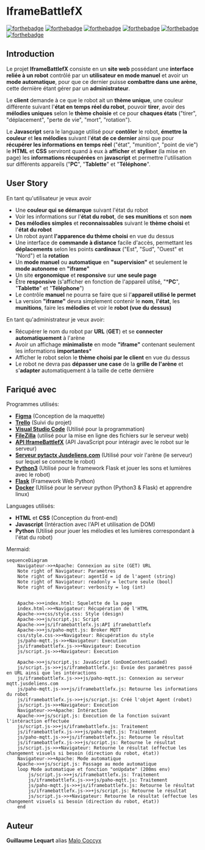 # IframeBattlefX

[![forthebadge](https://forthebadge.com/images/badges/it-works-why.svg)](https://forthebadge.com) [![forthebadge](https://forthebadge.com/images/badges/built-with-love.svg)](https://forthebadge.com) [![forthebadge](https://forthebadge.com/images/badges/for-robots.svg)](https://forthebadge.com)
[![forthebadge](https://forthebadge.com/images/badges/made-with-javascript.svg)](https://forthebadge.com) [![forthebadge](https://forthebadge.com/images/badges/uses-html.svg)](https://forthebadge.com) [![forthebadge](https://forthebadge.com/images/badges/uses-css.svg)](https://forthebadge.com)

## Introduction

Le projet **IframeBattlefX** consiste en un **site web** possédant une **interface reliée à un robot** contrôlé par un **utilisateur en mode manuel** et avoir un **mode automatique**, pour que ce dernier puisse **combattre dans une arène**, cette dernière étant gérer par un **administrateur**.

Le **client** demande à ce que le robot ait un **thème unique**, une couleur différente suivant l'**état en temps réel du robot**, pouvoir **tirer**, avoir des **mélodies uniques** selon le **thème choisie** et ce pour **chaques états** ("tirer", "déplacement", "perte de vie", "mort", "rotation").

Le **Javascript** sera le language utilisé pour **contôler** le robot, **émettre la couleur** et **les mélodies** suivant l'**état de ce dernier** ainsi que pour **récupérer les informations en temps réel** ("état", "munition", "point de vie") le **HTML** et **CSS** serviront quand à eux à **afficher** et **styliser** (la mise en page) les **informations récupérées** en **javascript** et permettre l'utilisation sur différents appareils ("**PC**", "**Tablette**" et "**Téléphone**".


## User Story
 
En tant qu'utilisateur je veux avoir
* Une **couleur qui se démarque** suivant l'état du robot
* Voir les informations sur l'**état du robot**, de **ses munitions** et son **nom**
* **Des mélodies simples** et **reconnaissables** suivant le **thème choisi** et l'**état du robot**
* Un robot ayant **l'apparence du thème choisi** en vue du dessus
* Une interface de **commande à distance** facile d'accès, permettant les **déplacements** selon les points **cardinaux** ("Est", "Sud", "Ouest" et "Nord") et la **rotation**
* Un **mode manuel** ou **automatique** en **"supervision"** et seulement le **mode autonome** en **"iframe"**
* Un site **ergonomique** et **responsive** sur **une seule page**
* Être **responsive** (s'afficher en fonction de l'appareil utilsé, "***PC**", "**Tablette**" et "**Téléphone**")
* Le contrôle **manuel** ne pourra se faire que si l'**appareil utilisé le permet**
* La version **"iframe"** devra simplement contenir le **nom**, **l'état**, les **munitions**, faire les **mélodies** et voir le **robot (vue du dessus)**

En tant qu'administrateur je veux avoir:

* Récupérer le nom du robot par **URL** (**GET**) et se **connecter automatiquement** à l'arène 
* Avoir un affichage **minimaliste** en mode **"iframe"** contenant seulement les informations **importantes***
* Afficher le robot selon le **thème choisi par le client** en vue du dessus
* Le robot ne devra pas **dépasser une case** de la **grille de l'arène** et s'**adapter** automatiquement à la taille de cette dernière

## Fariqué avec

Programmes utilisés:
* **[Figma](https://www.figma.com/)** (Conception de la maquette)
* **[Trello](https://trello.com/)** (Suivi du projet)
* **[Visual Studio Code](https://code.visualstudio.com/)** (Utilisé pour la programmation) 
* **[FileZilla](https://filezilla-project.org/)** (utilisé pour la mise en ligne des fichiers sur le serveur web)
* **[API IframeBattlefX](https://github.com/MaloCoccyx/IframeBattlefX/blob/main/js/iframebattlefx.js)** (API JavaScript pour intéragir avec le robot sur le serveur)
* **[Serveur pytactx Jusdeliens.com](http://jusdeliens.com/play/pytactx/)** (Utilisé pour voir l'arène (le serveur) sur lequel se connecte le robot)
* **[Python3](https://www.python.org/download/releases/3.0/)** (Utilisé pour le framework Flask et jouer les sons et lumières avec le robot)
* **[Flask](https://flask.palletsprojects.com/)** (Framework Web Python)
* **[Docker](https://www.docker.com/)** (Utilisé pour le serveur python (Python3 & Flask) et apprendre linux)

Languages utilisés:
* **HTML** et **CSS** (Conception du front-end)
* **Javascript** (Intéraction avec l'API et utilisation de DOM)
* **Python** (Utilisé pour jouer les mélodies et les lumières correspondant à l'état du robot)

Mermaid:
```mermaid
sequenceDiagram
    Navigateur->>+Apache: Connexion au site (GET) URL
    Note right of Navigateur: Paramètres
    Note right of Navigateur: agentId = id de l'agent (string)
    Note right of Navigateur: readonly = lecture seule (bool)
    Note right of Navigateur: verbosity = log (int)


    Apache->>+index.html: Squelette de la page
    index.html->>+Navigateur: Récupération de l'HTML
    Apache->>+css/style.css: Style (design)
    Apache->>+js/script.js: Script
    Apache->>+js/iframebattlefx.js:API iframebattlefx
    Apache->>+js/paho-mqtt.js: Broker MQTT
    css/style.css->>+Navigateur: Récupération du style
    js/paho-mqtt.js->>+Navigateur: Execution
    js/iframebattlefx.js->>+Navigateur: Execution
    js/script.js->>+Navigateur: Execution
    
    Apache->>+js/script.js: JavaScript (onDomContentLoaded)
    js/script.js->>+js/iframebattlefx.js: Evoie des paramètres passé en URL ainsi que les intéractions
    js/iframebattlefx.js->>+js/paho-mqtt.js: Connexion au serveur mqtt.jusdeliens.com
    js/paho-mqtt.js->>+js/iframebattlefx.js: Retourne les informations du robot 
    js/iframebattlefx.js->>+js/script.js: Créé l'objet Agent (robot)
    js/script.js->>+Navigateur: Execution
    Navigateur->>+Apache: Intéraction
    Apache->>+js/script.js: Execution de la fonction suivant l'intéraction effectuée
    js/script.js->>+js/iframebattlefx.js: Traitement
    js/iframebattlefx.js->>+js/paho-mqtt.js: Traitement
    js/paho-mqtt.js->>+js/iframebattlefx.js: Retourne le résultat
    js/iframebattlefx.js->>+js/script.js: Retourne le résultat
    js/script.js->>+Navigateur: Retourne le résultat (effectue les changement visuels si besoin (direction du robot, état))
    Navigateur->>+Apache: Mode automatique
    Apache->>+js/script.js: Passage au mode automatique
    loop Mode automatique et fonction "onUpdate" (200ms env)
        js/script.js->>+js/iframebattlefx.js: Traitement
        js/iframebattlefx.js->>+js/paho-mqtt.js: Traitement
        js/paho-mqtt.js->>+js/iframebattlefx.js: Retourne le résultat
        js/iframebattlefx.js->>+js/script.js: Retourne le résultat
        js/script.js->>+Navigateur: Retourne le résultat (effectue les changement visuels si besoin (direction du robot, état))
    end
```

## Auteur

**Guillaume Lequart** alias [Malo Coccyx](https://github.com/MaloCoccyx/ "@MaloCoccyx")
